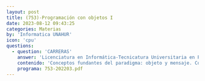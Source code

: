 ```yaml
---
layout: post
title: (753)-Programación con objetos I
date: 2023-08-12 09:43:25
categories: Materias
by: 'Informatica UNAHUR'
icon: 'cpu'
questions:
  - question: 'CARRERAS'
    answer: 'Licenciatura en Informática-Tecnicatura Universitaria en Programación-Tecnicatura Universitaria en Programación de Videojuegos-'
    contenido: 'Conceptos fundantes del paradigma: objeto y mensaje. Concepto de polimorfismo en objetos, comprensión de las ventajas de aprovecharlo. Protocolo/interfaz, concepto de tipo en objetos, comprensión de que un objeto puede asumir distintos tipos. La interfaz como contrato al que se comprometen ciertos objetos, posibilidad de reforzar ese contrato. Estado en el paradigma de objetos: referencias, conocimiento, estado interno. Métodos, clases, herencia, method lookup. Conceptos de responsabilidad y delegación. Colecciones: conceptualización como objetos, caracterización a partir de los conceptos de protocolo y responsabilidad, protocolo, acceso a sus elementos. Testeo automático y repetible. Nociones básicas sobre manejo de errores. Interrupción del flujo de ejecución: modelado mediante estructuras de control, concepto de excepción.'
    programa: 753-202203.pdf
---
```


